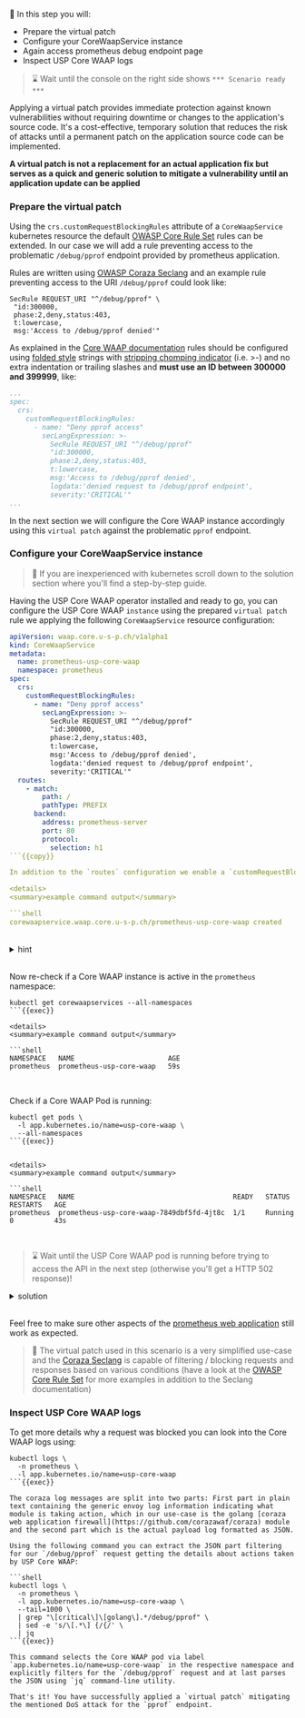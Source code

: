 <!--
SPDX-FileCopyrightText: 2025 United Security Providers AG, Switzerland

SPDX-License-Identifier: GPL-3.0-only
-->

&#127919; In this step you will:

* Prepare the virtual patch
* Configure your CoreWaapService instance
* Again access prometheus debug endpoint page
* Inspect USP Core WAAP logs

> &#8987; Wait until the console on the right side shows `*** Scenario ready ***`

Applying a virtual patch provides immediate protection against known vulnerabilities without requiring downtime or changes to the application's source code. It's a cost-effective, temporary solution that reduces the risk of attacks until a permanent patch on the application source code can be implemented.

**A virtual patch is not a replacement for an actual application fix but serves as a quick and generic solution to mitigate a vulnerability until an application update can be applied**

### Prepare the virtual patch

Using the `crs.customRequestBlockingRules` attribute of a `CoreWaapService` kubernetes resource the default [OWASP Core Rule Set](https://owasp.org/www-project-modsecurity-core-rule-set/) rules can be extended. In our case we will add a rule preventing access to the problematic `/debug/pprof` endpoint provided by prometheus application.

Rules are written using [OWASP Coraza Seclang](https://coraza.io/docs/seclang/) and an example rule preventing access to the URI `/debug/pprof` could look like:

```shell
SecRule REQUEST_URI "^/debug/pprof" \
 "id:300000,
 phase:2,deny,status:403,
 t:lowercase,
 msg:'Access to /debug/pprof denied'"
```

As explained in the [Core WAAP documentation](https://docs.united-security-providers.ch/usp-core-waap/crs-virtual-patch/) rules should be configured using [folded style](https://yaml.org/spec/1.2.2/#813-folded-style) strings with [stripping chomping indicator](https://yaml.org/spec/1.2.2/#8112-block-chomping-indicator) (i.e. >-) and no extra indentation or trailing slashes and **must use an ID between 300000 and 399999**, like:

```yaml
...
spec:
  crs:
    customRequestBlockingRules:
      - name: "Deny pprof access"
        secLangExpression: >-
          SecRule REQUEST_URI "^/debug/pprof"
          "id:300000,
          phase:2,deny,status:403,
          t:lowercase,
          msg:'Access to /debug/pprof denied',
          logdata:'denied request to /debug/pprof endpoint',
          severity:'CRITICAL'"
...
```

In the next section we will configure the Core WAAP instance accordingly using this `virtual patch` against the problematic `pprof` endpoint.

### Configure your CoreWaapService instance

> &#128270; If you are inexperienced with kubernetes scroll down to the solution section where you'll find a step-by-step guide.

Having the USP Core WAAP operator installed and ready to go, you can configure the USP Core WAAP `instance` using the prepared `virtual patch` rule we applying the following `CoreWaapService` resource configuration:

```yaml
apiVersion: waap.core.u-s-p.ch/v1alpha1
kind: CoreWaapService
metadata:
  name: prometheus-usp-core-waap
  namespace: prometheus
spec:
  crs:
    customRequestBlockingRules:
      - name: "Deny pprof access"
        secLangExpression: >-
          SecRule REQUEST_URI "^/debug/pprof"
          "id:300000,
          phase:2,deny,status:403,
          t:lowercase,
          msg:'Access to /debug/pprof denied',
          logdata:'denied request to /debug/pprof endpoint',
          severity:'CRITICAL'"
  routes:
    - match:
        path: /
        pathType: PREFIX
      backend:
        address: prometheus-server
        port: 80
        protocol:
          selection: h1
```{{copy}}

In addition to the `routes` configuration we enable a `customRequestBlockingRules` config preventing access to the problematic `/debug/pprof` endpoint and apply this config.

<details>
<summary>example command output</summary>

```shell
corewaapservice.waap.core.u-s-p.ch/prometheus-usp-core-waap created
```

</details>
<br />

<details>
<summary>hint</summary>

There is a file in your home directory with an example `CoreWaapService` definition ready to be applied using `kubectl apply -f` ...

</details>
<br />

Now re-check if a Core WAAP instance is active in the `prometheus` namespace:

```shell
kubectl get corewaapservices --all-namespaces
```{{exec}}

<details>
<summary>example command output</summary>

```shell
NAMESPACE   NAME                       AGE
prometheus  prometheus-usp-core-waap   59s
```

</details>
<br />

Check if a Core WAAP Pod is running:

```shell
kubectl get pods \
  -l app.kubernetes.io/name=usp-core-waap \
  --all-namespaces
```{{exec}}


<details>
<summary>example command output</summary>

```shell
NAMESPACE   NAME                                       READY   STATUS    RESTARTS   AGE
prometheus  prometheus-usp-core-waap-7849dbf5fd-4jt8c  1/1     Running   0          43s
```

</details>
<br />

> &#8987; Wait until the USP Core WAAP pod is running before trying to access the API in the next step (otherwise you'll get a HTTP 502 response)!

<details>
<summary>solution</summary>

Create the Core WAAP instance using:

```shell
kubectl apply -f prometheus-core-waap.yaml
```{{exec}}

and wait for its readiness:

```shell
kubectl wait pods \
  -l app.kubernetes.io/name=usp-core-waap \
  -n prometheus \
  --for='condition=Ready'
```{{exec}}

</details>
<br />

### Again access prometheus debug endpoint page

Try to access the [pprof debug page]({{TRAFFIC_HOST1_80}}/debug/pprof) again. As you now access the prometheus application via Core WAAP and applying the virtual patch to deny access to this endpoint you will get a `HTTP 403 - Forbidden` response. You could also use `curl` to validate this:

```shell
curl -sv localhost/debug/pprof
```{{exec}}

<details>
<summary>example command output</summary>

```shell
*   Trying 127.0.0.1:80...
* TCP_NODELAY set
* Connected to localhost (127.0.0.1) port 80 (#0)
> GET /debug/pprof HTTP/1.1
> Host: localhost
> User-Agent: curl/7.68.0
> Accept: */*
>
* Mark bundle as not supporting multiuse
< HTTP/1.1 403 Forbidden
< date: Wed, 18 Dec 2024 07:56:37 GMT
< server: envoy
< content-length: 0
<
* Connection #0 to host localhost left intact
```

</details>
<br />

Feel free to make sure other aspects of the [prometheus web application]({{TRAFFIC_HOST1_80}}) still work as expected.

> &#128270; The virtual patch used in this scenario is a very simplified use-case and the [Coraza Seclang](https://coraza.io/docs/seclang/) is capable of filtering / blocking requests and responses based on various conditions (have a look at the [OWASP Core Rule Set](https://github.com/coreruleset/coreruleset/tree/main/rules) for more examples in addition to the Seclang documentation)

### Inspect USP Core WAAP logs

To get more details why a request was blocked you can look into the Core WAAP logs using:

```shell
kubectl logs \
  -n prometheus \
  -l app.kubernetes.io/name=usp-core-waap
```{{exec}}

The coraza log messages are split into two parts: First part in plain text containing the generic envoy log information indicating what module is taking action, which in our use-case is the golang [coraza web application firewall](https://github.com/corazawaf/coraza) module and the second part which is the actual payload log formatted as JSON.

Using the following command you can extract the JSON part filtering for our `/debug/pprof` request getting the details about actions taken by USP Core WAAP:

```shell
kubectl logs \
  -n prometheus \
  -l app.kubernetes.io/name=usp-core-waap \
  --tail=1000 \
  | grep "\[critical\]\[golang\].*/debug/pprof" \
  | sed -e 's/\[.*\] {/{/' \
  | jq
```{{exec}}

This command selects the Core WAAP pod via label `app.kubernetes.io/name=usp-core-waap` in the respective namespace and explicitly filters for the `/debug/pprof` request and at last parses the JSON using `jq` command-line utility.

That's it! You have successfully applied a `virtual patch` mitigating the mentioned DoS attack for the `pprof` endpoint.
